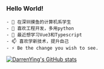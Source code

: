 ### Hello World!

```
- 🌱 在深圳摸鱼的计算机系学生
- 👯 喜欢工程开发，多用python
- 💬 最近想学习Vue3和Typescript
- 📫 喜欢学新技术，提升自己
- ⚡ Be the change you wish to see.
```

[![DarrenYing's GitHub stats](https://github-readme-stats.vercel.app/api/?username=DarrenYing&show_icons=true&theme=vue)](https://github.com/anuraghazra/github-readme-stats)



